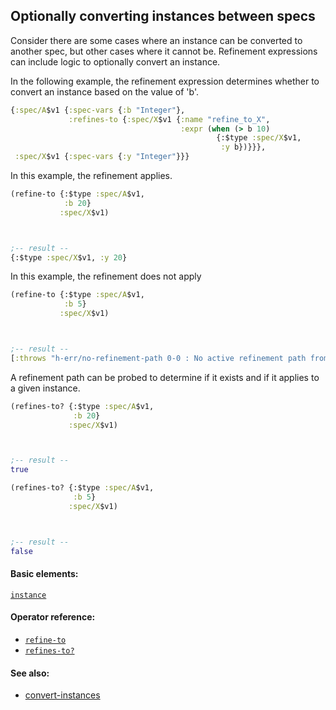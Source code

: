 <!---
  This markdown file was generated. Do not edit.
  -->

## Optionally converting instances between specs

Consider there are some cases where an instance can be converted to another spec, but other cases where it cannot be. Refinement expressions can include logic to optionally convert an instance.

In the following example, the refinement expression determines whether to convert an instance based on the value of 'b'.

```clojure
{:spec/A$v1 {:spec-vars {:b "Integer"},
             :refines-to {:spec/X$v1 {:name "refine_to_X",
                                      :expr (when (> b 10)
                                              {:$type :spec/X$v1,
                                               :y b})}}},
 :spec/X$v1 {:spec-vars {:y "Integer"}}}
```

In this example, the refinement applies.

```clojure
(refine-to {:$type :spec/A$v1,
            :b 20}
           :spec/X$v1)



;-- result --
{:$type :spec/X$v1, :y 20}
```

In this example, the refinement does not apply

```clojure
(refine-to {:$type :spec/A$v1,
            :b 5}
           :spec/X$v1)



;-- result --
[:throws "h-err/no-refinement-path 0-0 : No active refinement path from 'spec/A$v1' to 'spec/X$v1'" :h-err/no-refinement-path]
```

A refinement path can be probed to determine if it exists and if it applies to a given instance.

```clojure
(refines-to? {:$type :spec/A$v1,
              :b 20}
             :spec/X$v1)



;-- result --
true
```

```clojure
(refines-to? {:$type :spec/A$v1,
              :b 5}
             :spec/X$v1)



;-- result --
false
```

#### Basic elements:

[`instance`](../halite-basic-syntax-reference.md#instance)

#### Operator reference:

* [`refine-to`](../halite-full-reference.md#refine-to)
* [`refines-to?`](../halite-full-reference.md#refines-to_Q)


#### See also:

* [convert-instances](convert-instances.md)


